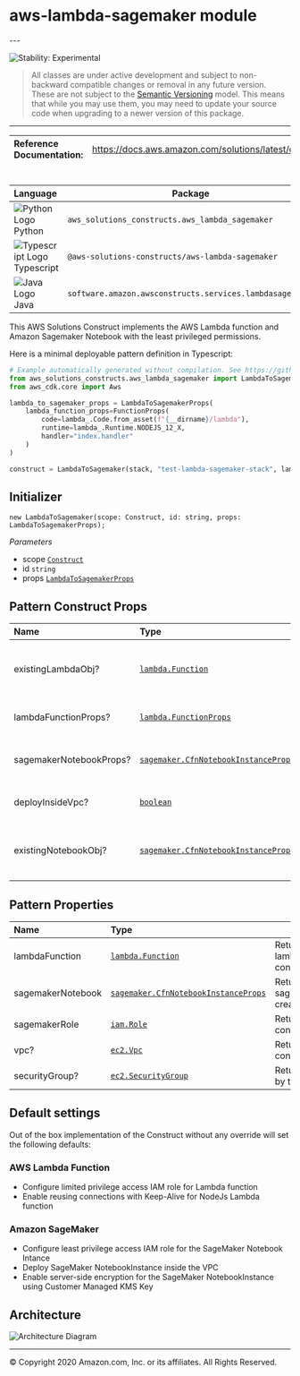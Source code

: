 # aws-lambda-sagemaker module

<!--BEGIN STABILITY BANNER-->---


![Stability: Experimental](https://img.shields.io/badge/stability-Experimental-important.svg?style=for-the-badge)

> All classes are under active development and subject to non-backward compatible changes or removal in any
> future version. These are not subject to the [Semantic Versioning](https://semver.org/) model.
> This means that while you may use them, you may need to update your source code when upgrading to a newer version of this package.

---
<!--END STABILITY BANNER-->

| **Reference Documentation**:| <span style="font-weight: normal">https://docs.aws.amazon.com/solutions/latest/constructs/</span>|
|:-------------|:-------------|

<div style="height:8px"></div>

| **Language**     | **Package**        |
|:-------------|-----------------|
|![Python Logo](https://docs.aws.amazon.com/cdk/api/latest/img/python32.png) Python|`aws_solutions_constructs.aws_lambda_sagemaker`|
|![Typescript Logo](https://docs.aws.amazon.com/cdk/api/latest/img/typescript32.png) Typescript|`@aws-solutions-constructs/aws-lambda-sagemaker`|
|![Java Logo](https://docs.aws.amazon.com/cdk/api/latest/img/java32.png) Java|`software.amazon.awsconstructs.services.lambdasagemaker`|

This AWS Solutions Construct implements the AWS Lambda function and Amazon Sagemaker Notebook with the least privileged permissions.

Here is a minimal deployable pattern definition in Typescript:

```python
# Example automatically generated without compilation. See https://github.com/aws/jsii/issues/826
from aws_solutions_constructs.aws_lambda_sagemaker import LambdaToSagemakerProps, LambdaToSagemaker
from aws_cdk.core import Aws

lambda_to_sagemaker_props = LambdaToSagemakerProps(
    lambda_function_props=FunctionProps(
        code=lambda_.Code.from_asset(f"{__dirname}/lambda"),
        runtime=lambda_.Runtime.NODEJS_12_X,
        handler="index.handler"
    )
)

construct = LambdaToSagemaker(stack, "test-lambda-sagemaker-stack", lambda_to_sagemaker_props)
```

## Initializer

```text
new LambdaToSagemaker(scope: Construct, id: string, props: LambdaToSagemakerProps);
```

*Parameters*

* scope [`Construct`](https://docs.aws.amazon.com/cdk/api/latest/docs/@aws-cdk_core.Construct.html)
* id `string`
* props [`LambdaToSagemakerProps`](#pattern-construct-props)

## Pattern Construct Props

| **Name**     | **Type**        | **Description** |
|:-------------|:----------------|-----------------|
|existingLambdaObj?|[`lambda.Function`](https://docs.aws.amazon.com/cdk/api/latest/docs/@aws-cdk_aws-lambda.Function.html)|Existing instance of Lambda Function object, if this is set then the lambdaFunctionProps is ignored.|
|lambdaFunctionProps?|[`lambda.FunctionProps`](https://docs.aws.amazon.com/cdk/api/latest/docs/@aws-cdk_aws-lambda.FunctionProps.html)|User provided props to override the default props for the Lambda function.|
|sagemakerNotebookProps?|[`sagemaker.CfnNotebookInstanceProps`](https://docs.aws.amazon.com/cdk/api/latest/docs/@aws-cdk_aws-sagemaker.CfnNotebookInstance.html)|Optional user provided props to override the default props for a Sagemaker Notebook.|
|deployInsideVpc?|[`boolean`]()|Optional user provided props to deploy inside vpc. Defaults to `true`.|
|existingNotebookObj?|[`sagemaker.CfnNotebookInstanceProps`](https://docs.aws.amazon.com/cdk/api/latest/docs/@aws-cdk_aws-sagemaker.CfnNotebookInstance.html)|Existing instance of notebook object. If this is set then the sagemakerNotebookProps is ignored|

## Pattern Properties

| **Name**     | **Type**        | **Description** |
|:-------------|:----------------|-----------------|
|lambdaFunction|[`lambda.Function`](https://docs.aws.amazon.com/cdk/api/latest/docs/@aws-cdk_aws-lambda.Function.html)|Returns an instance of lambda.Function created by the construct|
|sagemakerNotebook|[`sagemaker.CfnNotebookInstanceProps`](https://docs.aws.amazon.com/cdk/api/latest/docs/@aws-cdk_aws-sagemaker.CfnNotebookInstance.html)|Returns an instance of sagemaker.CfnNotebookInstanceProps created by the construct|
|sagemakerRole|[`iam.Role`](https://docs.aws.amazon.com/cdk/api/latest/docs/@aws-cdk_aws-iam.Role.html)|Returns the iam.Role created by the construct|
|vpc?|[`ec2.Vpc`](https://docs.aws.amazon.com/cdk/api/latest/docs/@aws-cdk_aws-ec2.Vpc.html)|Returns the ec2.Vpc created by the construct|
|securityGroup?|[`ec2.SecurityGroup`](https://docs.aws.amazon.com/cdk/api/latest/docs/@aws-cdk_aws-ec2.SecurityGroup.html)|Returns the ec2.SecurityGroup created by the construct|

## Default settings

Out of the box implementation of the Construct without any override will set the following defaults:

### AWS Lambda Function

* Configure limited privilege access IAM role for Lambda function
* Enable reusing connections with Keep-Alive for NodeJs Lambda function

### Amazon SageMaker

* Configure least privilege access IAM role for the SageMaker Notebook Intance
* Deploy SageMaker NotebookInstance inside the VPC
* Enable server-side encryption for the SageMaker NotebookInstance using Customer Managed KMS Key

## Architecture

![Architecture Diagram](architecture.png)

---


© Copyright 2020 Amazon.com, Inc. or its affiliates. All Rights Reserved.
